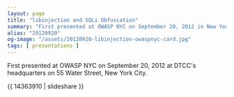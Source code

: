 ```yaml
---
layout: page
title: "libinjection and SQLi Obfuscation"
summary: "First presented at OWASP NYC on September 20, 2012 in New York City."
alias: "20120920"
og-image: "/assets/20120920-libinjection-owaspnyc-card.jpg"
tags: [ presentations ]
---
```


First presented at OWASP NYC on September 20, 2012 at DTCC's headquarters on 55 Water Street,  New York City.

{{ 14363910 | slideshare }}





